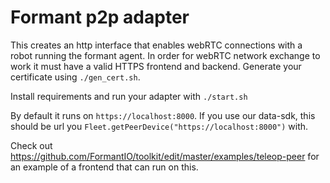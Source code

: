 # Formant p2p adapter

This creates an http interface that enables webRTC connections with a robot running the formant agent. In order for webRTC network exchange to work it must have a valid HTTPS frontend and backend. Generate your certificate using `./gen_cert.sh`.

Install requirements and run your adapter with `./start.sh`


By default it runs on `https://localhost:8000`. If you use our data-sdk, this should be url you `Fleet.getPeerDevice("https://localhost:8000")` with.

Check out https://github.com/FormantIO/toolkit/edit/master/examples/teleop-peer for an example of a frontend that can run on this.
